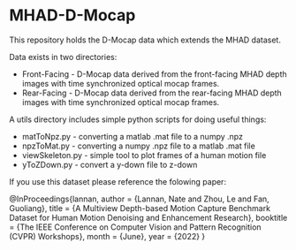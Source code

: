 # MHAD-D-Mocap
This repository holds the D-Mocap data which extends the MHAD dataset.

Data exists in two directories:
* Front-Facing - D-Mocap data derived from the front-facing MHAD depth images with time synchronized optical mocap frames.
* Rear-Facing - D-Mocap data derived from the rear-facing MHAD depth images with time synchronized optical mocap frames.

A utils directory includes simple python scripts for doing useful things:
* matToNpz.py - converting a matlab .mat file to a numpy .npz
* npzToMat.py - converting a numpy .npz file to a matlab .mat file
* viewSkeleton.py - simple tool to plot frames of a human motion file
* yToZDown.py - convert a y-down file to z-down

If you use this dataset please reference the folowing paper:

@InProceedings{lannan,
author = {Lannan, Nate and Zhou, Le and Fan, Guoliang},
title = {A Multiview Depth-based Motion Capture Benchmark Dataset for Human Motion Denoising and Enhancement Research},
booktitle = {The IEEE Conference on Computer Vision and Pattern Recognition (CVPR) Workshops},
month = {June},
year = {2022}
}
